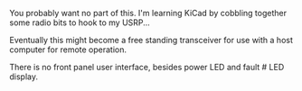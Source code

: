 You probably want no part of this.
I'm learning KiCad by cobbling together some radio bits to hook to my USRP...

Eventually this might become a free standing transceiver for use with a host
computer for remote operation.

There is no front panel user interface, besides power LED and fault # LED
display.
